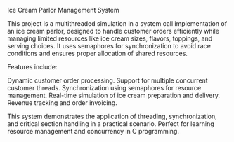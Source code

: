 Ice Cream Parlor Management System

This project is a multithreaded simulation in a system call implementation of an ice cream parlor, designed to handle customer orders efficiently while managing limited resources like ice cream sizes, flavors, toppings, and serving choices. It uses semaphores for synchronization to avoid race conditions and ensures proper allocation of shared resources.

Features include:

Dynamic customer order processing.
Support for multiple concurrent customer threads.
Synchronization using semaphores for resource management.
Real-time simulation of ice cream preparation and delivery.
Revenue tracking and order invoicing.

This system demonstrates the application of threading, synchronization, and critical section handling in a practical scenario. Perfect for learning resource management and concurrency in C programming.
